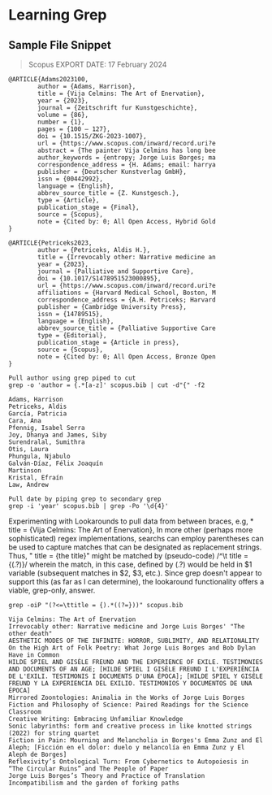 # Learning Grep

## Sample File Snippet

> Scopus
EXPORT DATE: 17 February 2024

```
@ARTICLE{Adams2023100,
        author = {Adams, Harrison},
        title = {Vija Celmins: The Art of Enervation},
        year = {2023},
        journal = {Zeitschrift fur Kunstgeschichte},
        volume = {86},
        number = {1},
        pages = {100 – 127},
        doi = {10.1515/ZKG-2023-1007},
        url = {https://www.scopus.com/inward/record.uri?e
        abstract = {The painter Vija Celmins has long bee
        author_keywords = {entropy; Jorge Luis Borges; ma
        correspondence_address = {H. Adams; email: harrya
        publisher = {Deutscher Kunstverlag GmbH},
        issn = {00442992},
        language = {English},
        abbrev_source_title = {Z. Kunstgesch.},
        type = {Article},
        publication_stage = {Final},
        source = {Scopus},
        note = {Cited by: 0; All Open Access, Hybrid Gold
}

@ARTICLE{Petriceks2023,
        author = {Petriceks, Aldis H.},
        title = {Irrevocably other: Narrative medicine an
        year = {2023},
        journal = {Palliative and Supportive Care},
        doi = {10.1017/S1478951523000895},
        url = {https://www.scopus.com/inward/record.uri?e
        affiliations = {Harvard Medical School, Boston, M
        correspondence_address = {A.H. Petriceks; Harvard
        publisher = {Cambridge University Press},
        issn = {14789515},
        language = {English},
        abbrev_source_title = {Palliative Supportive Care
        type = {Editorial},
        publication_stage = {Article in press},
        source = {Scopus},
        note = {Cited by: 0; All Open Access, Bronze Open
}
```

```
Pull author using grep piped to cut
grep -o 'author = {.*[a-z]' scopus.bib | cut -d"{" -f2

Adams, Harrison
Petriceks, Aldis
García, Patricia
Cara, Ana
Pfennig, Isabel Serra
Joy, Dhanya and James, Siby
Surendralal, Sumithra
Otis, Laura
Phungula, Njabulo
Galván-Díaz, Félix Joaquín
Martinson
Kristal, Efraín
Law, Andrew
```

```
Pull date by piping grep to secondary grep
grep -i 'year' scopus.bib | grep -Po '\d{4}'
```

Experimenting with Lookarounds to pull data from between braces, e.g, * title = {Vija Celmins: The Art of Enervation},
In more other (perhaps more sophisticated) regex implementations, searchs can employ parentheses can be used to capture matches that can be designated as replacement strings.
Thus, " title = {the title}" might be matched by (pseudo-code) /^\t title = {(.?)}/ wherein the match, in this case, defined by (.?) would be held in $1 variable (subsequent matches in $2, $3, etc.). Since grep doesn't appear to support this (as far as I can determine), the lookaround functionality offers a viable, grep-only, answer.

```
grep -oiP "(?<=\ttitle = {).*((?=}))" scopus.bib

Vija Celmins: The Art of Enervation
Irrevocably other: Narrative medicine and Jorge Luis Borges' "The other death"
AESTHETIC MODES OF THE INFINITE: HORROR, SUBLIMITY, AND RELATIONALITY
On the High Art of Folk Poetry: What Jorge Luis Borges and Bob Dylan Have in Common
HILDE SPIEL AND GISÈLE FREUND AND THE EXPERIENCE OF EXILE. TESTIMONIES AND DOCUMENTS OF AN AGE; [HILDE SPIEL I GISÈLE FREUND I L'EXPERIÈNCIA DE L'EXILI. TESTIMONIS I DOCUMENTS D'UNA ÈPOCA]; [HILDE SPIEL Y GISÈLE FREUND Y LA EXPERIENCIA DEL EXILIO. TESTIMONIOS Y DOCUMENTOS DE UNA ÉPOCA]
Mirrored Zoontologies: Animalia in the Works of Jorge Luis Borges
Fiction and Philosophy of Science: Paired Readings for the Science Classroom
Creative Writing: Embracing Unfamiliar Knowledge
Sonic labyrinths: form and creative process in like knotted strings (2022) for string quartet
Fiction in Pain: Mourning and Melancholia in Borges's Emma Zunz and El Aleph; [Ficción en el dolor: duelo y melancolía en Emma Zunz y El Aleph de Borges]
Reflexivity’s Ontological Turn: From Cybernetics to Autopoiesis in “The Circular Ruins” and The People of Paper
Jorge Luis Borges’s Theory and Practice of Translation
Incompatibilism and the garden of forking paths
